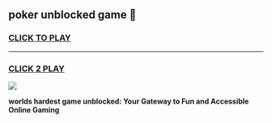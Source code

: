 
## poker unblocked game 👋
<h3>
<a href="https://premium.freeplayer.one?title=poker_unblocked_game&ref=13F">CLICK TO PLAY</a></h3>
<hr>

<h3>
<a href="https://premium.freeplayer.one?title=poker_unblocked_game&ref=13F">CLICK 2 PLAY</a>
  
</h3>

<a href="https://premium.freeplayer.one?title=poker_unblocked_game&ref=12F/"><img src="https://clearcache.store/games.png"></a>


**worlds hardest game unblocked: Your Gateway to Fun and Accessible Online Gaming**
